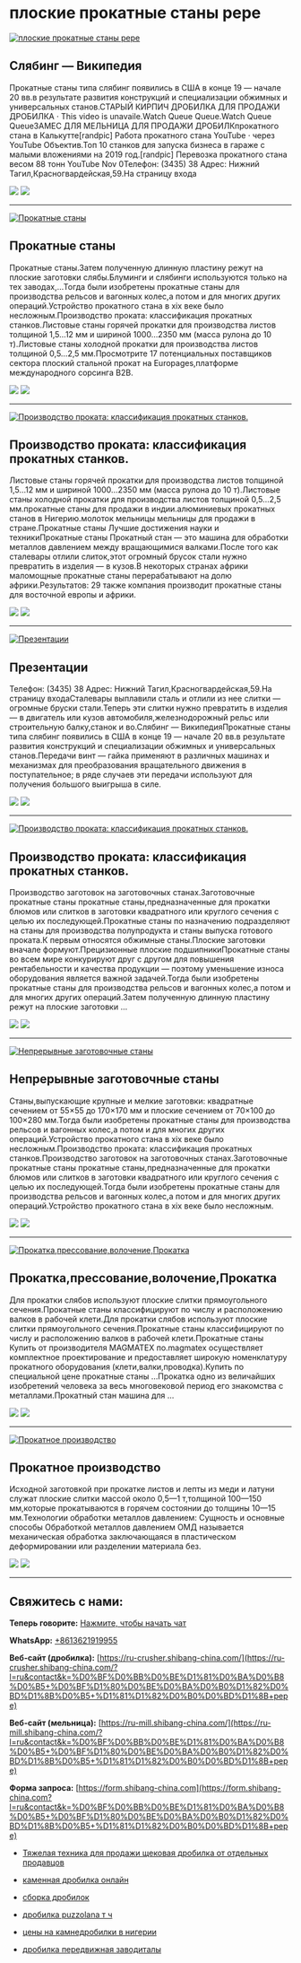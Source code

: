 # плоские прокатные станы pepe

<a href="https://swt.shibang-china.com/?l=ru&img&k=%D0%BF%D0%BB%D0%BE%D1%81%D0%BA%D0%B8%D0%B5+%D0%BF%D1%80%D0%BE%D0%BA%D0%B0%D1%82%D0%BD%D1%8B%D0%B5+%D1%81%D1%82%D0%B0%D0%BD%D1%8B+pepe" target="_blank">![плоские прокатные станы pepe](http://static.shibang-china.com/all-800x300/891.jpg)</a>

## Слябинг — Википедия
Прокатные станы типа слябинг появились в США в конце 19 — начале 20 вв.в результате развития конструкций и специализации обжимных и универсальных станов.СТАРЫЙ КИРПИЧ ДРОБИЛКА ДЛЯ ПРОДАЖИ ДРОБИЛКА &#183; This video is unavaile.Watch Queue Queue.Watch Queue QueueЗАМЕС ДЛЯ МЕЛЬНИЦА ДЛЯ ПРОДАЖИ ДРОБИЛКпрокатного стана в Калькутте[randpic] Работа прокатного стана YouTube &#183; через YouTube Объектив.Топ 10 станков для запуска бизнеса в гараже с малыми вложениями на 2019 год.[randpic] Перевозка прокатного стана весом 88 тонн YouTube Nov 0Телефон: (3435) 38 Адрес: Нижний Тагил,Красногвардейская,59.На страницу входа


<a href="https://whatsapp.shibangsoft.com/WhatsApp.php" target="_blank" title="WhatsApp">![](http://static.shibang-china.com/icon/whatsapp.png)</a> <a href="https://swt.shibang-china.com/?l=ru&icon&k=%D0%BF%D0%BB%D0%BE%D1%81%D0%BA%D0%B8%D0%B5+%D0%BF%D1%80%D0%BE%D0%BA%D0%B0%D1%82%D0%BD%D1%8B%D0%B5+%D1%81%D1%82%D0%B0%D0%BD%D1%8B+pepe" target="_blank">![](http://static.shibang-china.com/icon/chat-ru.png)</a>

---

<a href="https://swt.shibang-china.com/?l=ru&img&k=%D0%BF%D0%BB%D0%BE%D1%81%D0%BA%D0%B8%D0%B5+%D0%BF%D1%80%D0%BE%D0%BA%D0%B0%D1%82%D0%BD%D1%8B%D0%B5+%D1%81%D1%82%D0%B0%D0%BD%D1%8B+pepe" target="_blank">![Прокатные станы](http://static.shibang-china.com/all-800x300/846.jpg)</a>

## Прокатные станы
Прокатные станы.Затем полученную длинную пластину режут на плоские заготовки слябы.Блуминги и слябинги используются только на тех заводах,…Тогда были изобретены прокатные станы для производства рельсов и вагонных колес,а потом и для многих других операций.Устройство прокатного стана в xix веке было несложным.Производство проката: классификация прокатных станков.Листовые станы горячей прокатки для производства листов толщиной 1,5…12 мм и шириной 1000…2350 мм (масса рулона до 10 т).Листовые станы холодной прокатки для производства листов толщиной 0,5…2,5 мм.Просмотрите 17 потенциальных поставщиков сектора плоский стальной прокат на Europages,платформе международного сорсинга B2B.


<a href="https://whatsapp.shibangsoft.com/WhatsApp.php" target="_blank" title="WhatsApp">![](http://static.shibang-china.com/icon/whatsapp.png)</a> <a href="https://swt.shibang-china.com/?l=ru&icon&k=%D0%BF%D0%BB%D0%BE%D1%81%D0%BA%D0%B8%D0%B5+%D0%BF%D1%80%D0%BE%D0%BA%D0%B0%D1%82%D0%BD%D1%8B%D0%B5+%D1%81%D1%82%D0%B0%D0%BD%D1%8B+pepe" target="_blank">![](http://static.shibang-china.com/icon/chat-ru.png)</a>

---

<a href="https://swt.shibang-china.com/?l=ru&img&k=%D0%BF%D0%BB%D0%BE%D1%81%D0%BA%D0%B8%D0%B5+%D0%BF%D1%80%D0%BE%D0%BA%D0%B0%D1%82%D0%BD%D1%8B%D0%B5+%D1%81%D1%82%D0%B0%D0%BD%D1%8B+pepe" target="_blank">![Производство проката: классификация прокатных станков.](http://static.shibang-china.com/all-800x300/740.jpg)</a>

## Производство проката: классификация прокатных станков.
Листовые станы горячей прокатки для производства листов толщиной 1,5…12 мм и шириной 1000…2350 мм (масса рулона до 10 т).Листовые станы холодной прокатки для производства листов толщиной 0,5…2,5 мм.прокатные станы для продажи в индии.алюминиевых прокатных станов в Нигерию.молоток мельницы мельницы для продажи в стране.Прокатные станы Лучшие достижения науки и техникиПрокатные станы Прокатный стан — это машина для обработки металлов давлением между вращающимися валками.После того как сталевары отлили слиток,этот огромный брусок стали нужно превратить в изделия — в кузов.В некоторых странах африки маломощные прокатные станы перерабатывают на долю африки.Результатов: 29 также компания производит прокатные станы для восточной европы и африки.


<a href="https://whatsapp.shibangsoft.com/WhatsApp.php" target="_blank" title="WhatsApp">![](http://static.shibang-china.com/icon/whatsapp.png)</a> <a href="https://swt.shibang-china.com/?l=ru&icon&k=%D0%BF%D0%BB%D0%BE%D1%81%D0%BA%D0%B8%D0%B5+%D0%BF%D1%80%D0%BE%D0%BA%D0%B0%D1%82%D0%BD%D1%8B%D0%B5+%D1%81%D1%82%D0%B0%D0%BD%D1%8B+pepe" target="_blank">![](http://static.shibang-china.com/icon/chat-ru.png)</a>

---

<a href="https://swt.shibang-china.com/?l=ru&img&k=%D0%BF%D0%BB%D0%BE%D1%81%D0%BA%D0%B8%D0%B5+%D0%BF%D1%80%D0%BE%D0%BA%D0%B0%D1%82%D0%BD%D1%8B%D0%B5+%D1%81%D1%82%D0%B0%D0%BD%D1%8B+pepe" target="_blank">![Презентации](http://static.shibang-china.com/all-800x300/1022.jpg)</a>

## Презентации
Телефон: (3435) 38 Адрес: Нижний Тагил,Красногвардейская,59.На страницу входаСталевары выплавили сталь и отлили из нее слитки — огромные бруски стали.Теперь эти слитки нужно превратить в изделия — в двигатель или кузов автомобиля,железнодорожный рельс или строительную балку,станок и во.Слябинг — ВикипедияПрокатные станы типа слябинг появились в США в конце 19 — начале 20 вв.в результате развития конструкций и специализации обжимных и универсальных станов.Передачи винт — гайка применяют в различных машинах и механизмах для преобразования вращательного движения в поступательное; в ряде случаев эти передачи используют для получения большого выигрыша в силе.


<a href="https://whatsapp.shibangsoft.com/WhatsApp.php" target="_blank" title="WhatsApp">![](http://static.shibang-china.com/icon/whatsapp.png)</a> <a href="https://swt.shibang-china.com/?l=ru&icon&k=%D0%BF%D0%BB%D0%BE%D1%81%D0%BA%D0%B8%D0%B5+%D0%BF%D1%80%D0%BE%D0%BA%D0%B0%D1%82%D0%BD%D1%8B%D0%B5+%D1%81%D1%82%D0%B0%D0%BD%D1%8B+pepe" target="_blank">![](http://static.shibang-china.com/icon/chat-ru.png)</a>

---

<a href="https://swt.shibang-china.com/?l=ru&img&k=%D0%BF%D0%BB%D0%BE%D1%81%D0%BA%D0%B8%D0%B5+%D0%BF%D1%80%D0%BE%D0%BA%D0%B0%D1%82%D0%BD%D1%8B%D0%B5+%D1%81%D1%82%D0%B0%D0%BD%D1%8B+pepe" target="_blank">![Производство проката: классификация прокатных станков.](http://static.shibang-china.com/all-800x300/1486.jpg)</a>

## Производство проката: классификация прокатных станков.
Производство заготовок на заготовочных станах.Заготовочные прокатные станы прокатные станы,предназначенные для прокатки блюмов или слитков в заготовки квадратного или круглого сечения с целью их последующей.Прокатные станы по назначению подразделяют на станы для производства полупродукта и станы выпуска готового проката.К первым относятся обжимные станы.Плоские заготовки вначале формуют.Прецизионные плоские подшипникиПрокатные станы во всем мире конкурируют друг с другом для повышения рентабельности и качества продукции — поэтому уменьшение износа оборудования является важной задачей.Тогда были изобретены прокатные станы для производства рельсов и вагонных колес,а потом и для многих других операций.Затем полученную длинную пластину режут на плоские заготовки …


<a href="https://whatsapp.shibangsoft.com/WhatsApp.php" target="_blank" title="WhatsApp">![](http://static.shibang-china.com/icon/whatsapp.png)</a> <a href="https://swt.shibang-china.com/?l=ru&icon&k=%D0%BF%D0%BB%D0%BE%D1%81%D0%BA%D0%B8%D0%B5+%D0%BF%D1%80%D0%BE%D0%BA%D0%B0%D1%82%D0%BD%D1%8B%D0%B5+%D1%81%D1%82%D0%B0%D0%BD%D1%8B+pepe" target="_blank">![](http://static.shibang-china.com/icon/chat-ru.png)</a>

---

<a href="https://swt.shibang-china.com/?l=ru&img&k=%D0%BF%D0%BB%D0%BE%D1%81%D0%BA%D0%B8%D0%B5+%D0%BF%D1%80%D0%BE%D0%BA%D0%B0%D1%82%D0%BD%D1%8B%D0%B5+%D1%81%D1%82%D0%B0%D0%BD%D1%8B+pepe" target="_blank">![Непрерывные заготовочные станы](http://static.shibang-china.com/all-800x300/1426.jpg)</a>

## Непрерывные заготовочные станы
Станы,выпускающие крупные и мелкие заготовки: квадратные сечением от 55&#215;55 до 170&#215;170 мм и плоские сечением от 70&#215;100 до 100&#215;280 мм.Тогда были изобретены прокатные станы для производства рельсов и вагонных колес,а потом и для многих других операций.Устройство прокатного стана в xix веке было несложным.Производство проката: классификация прокатных станков.Производство заготовок на заготовочных станах.Заготовочные прокатные станы прокатные станы,предназначенные для прокатки блюмов или слитков в заготовки квадратного или круглого сечения с целью их последующей.Тогда были изобретены прокатные станы для производства рельсов и вагонных колес,а потом и для многих других операций.Устройство прокатного стана в xix веке было несложным.


<a href="https://whatsapp.shibangsoft.com/WhatsApp.php" target="_blank" title="WhatsApp">![](http://static.shibang-china.com/icon/whatsapp.png)</a> <a href="https://swt.shibang-china.com/?l=ru&icon&k=%D0%BF%D0%BB%D0%BE%D1%81%D0%BA%D0%B8%D0%B5+%D0%BF%D1%80%D0%BE%D0%BA%D0%B0%D1%82%D0%BD%D1%8B%D0%B5+%D1%81%D1%82%D0%B0%D0%BD%D1%8B+pepe" target="_blank">![](http://static.shibang-china.com/icon/chat-ru.png)</a>

---

<a href="https://swt.shibang-china.com/?l=ru&img&k=%D0%BF%D0%BB%D0%BE%D1%81%D0%BA%D0%B8%D0%B5+%D0%BF%D1%80%D0%BE%D0%BA%D0%B0%D1%82%D0%BD%D1%8B%D0%B5+%D1%81%D1%82%D0%B0%D0%BD%D1%8B+pepe" target="_blank">![Прокатка,прессование,волочение,Прокатка](http://static.shibang-china.com/all-800x300/1431.jpg)</a>

## Прокатка,прессование,волочение,Прокатка
Для прокатки слябов используют плоские слитки прямоугольного сечения.Прокатные станы классифицируют по числу и расположению валков в рабочей клети.Для прокатки слябов используют плоские слитки прямоугольного сечения.Прокатные станы классифицируют по числу и расположению валков в рабочей клети.Прокатные станы Купить от производителя MAGMATEX по.magmatex осуществляет комплектное проектирование и предоставляет широкую номенклатуру прокатного оборудования (клети,валки,проводка).Купить по специальной цене прокатные станы …Прокатка одно из величайших изобретений человека за весь многовековой период его знакомства с металлами.Прокатный стан машина для …


<a href="https://whatsapp.shibangsoft.com/WhatsApp.php" target="_blank" title="WhatsApp">![](http://static.shibang-china.com/icon/whatsapp.png)</a> <a href="https://swt.shibang-china.com/?l=ru&icon&k=%D0%BF%D0%BB%D0%BE%D1%81%D0%BA%D0%B8%D0%B5+%D0%BF%D1%80%D0%BE%D0%BA%D0%B0%D1%82%D0%BD%D1%8B%D0%B5+%D1%81%D1%82%D0%B0%D0%BD%D1%8B+pepe" target="_blank">![](http://static.shibang-china.com/icon/chat-ru.png)</a>

---

<a href="https://swt.shibang-china.com/?l=ru&img&k=%D0%BF%D0%BB%D0%BE%D1%81%D0%BA%D0%B8%D0%B5+%D0%BF%D1%80%D0%BE%D0%BA%D0%B0%D1%82%D0%BD%D1%8B%D0%B5+%D1%81%D1%82%D0%B0%D0%BD%D1%8B+pepe" target="_blank">![Прокатное производство](http://static.shibang-china.com/all-800x300/563.jpg)</a>

## Прокатное производство
Исходной заготовкой при прокатке листов и лепты из меди и латуни служат плоские слитки массой около 0,5—1 т,толщиной 100—150 мм,которые прокатываются в горячем состоянии до толщины 10—15 мм.Технологии обработки металлов давлением: Сущность и основные способы Обработкой металлов давлением ОМД называется механическая обработка заключающаяся в пластическом деформировании или разделении материала без.

<a href="https://whatsapp.shibangsoft.com/WhatsApp.php" target="_blank" title="WhatsApp">![](http://static.shibang-china.com/icon/whatsapp.png)</a> <a href="https://swt.shibang-china.com/?l=ru&icon&k=%D0%BF%D0%BB%D0%BE%D1%81%D0%BA%D0%B8%D0%B5+%D0%BF%D1%80%D0%BE%D0%BA%D0%B0%D1%82%D0%BD%D1%8B%D0%B5+%D1%81%D1%82%D0%B0%D0%BD%D1%8B+pepe" target="_blank">![](http://static.shibang-china.com/icon/chat-ru.png)</a>

---
## Свяжитесь с нами:

**Теперь говорите:** [Нажмите, чтобы начать чат](https://swt.shibang-china.com?l=ru&contact&k=%D0%BF%D0%BB%D0%BE%D1%81%D0%BA%D0%B8%D0%B5+%D0%BF%D1%80%D0%BE%D0%BA%D0%B0%D1%82%D0%BD%D1%8B%D0%B5+%D1%81%D1%82%D0%B0%D0%BD%D1%8B+pepe)

**WhatsApp:**  [+8613621919955](https://whatsapp.shibangsoft.com/WhatsApp.php)

**Веб-сайт (дробилка):** [https://ru-crusher.shibang-china.com/](https://ru-crusher.shibang-china.com/?l=ru&contact&k=%D0%BF%D0%BB%D0%BE%D1%81%D0%BA%D0%B8%D0%B5+%D0%BF%D1%80%D0%BE%D0%BA%D0%B0%D1%82%D0%BD%D1%8B%D0%B5+%D1%81%D1%82%D0%B0%D0%BD%D1%8B+pepe)

**Веб-сайт (мельница):** [https://ru-mill.shibang-china.com/](https://ru-mill.shibang-china.com/?l=ru&contact&k=%D0%BF%D0%BB%D0%BE%D1%81%D0%BA%D0%B8%D0%B5+%D0%BF%D1%80%D0%BE%D0%BA%D0%B0%D1%82%D0%BD%D1%8B%D0%B5+%D1%81%D1%82%D0%B0%D0%BD%D1%8B+pepe)

**Форма запроса:** [https://form.shibang-china.com](https://form.shibang-china.com?l=ru&contact&k=%D0%BF%D0%BB%D0%BE%D1%81%D0%BA%D0%B8%D0%B5+%D0%BF%D1%80%D0%BE%D0%BA%D0%B0%D1%82%D0%BD%D1%8B%D0%B5+%D1%81%D1%82%D0%B0%D0%BD%D1%8B+pepe)

* [Тяжелая техника для продажи щековая дробилка от отдельных продавцов](../125/%D0%A2%D1%8F%D0%B6%D0%B5%D0%BB%D0%B0%D1%8F%20%D1%82%D0%B5%D1%85%D0%BD%D0%B8%D0%BA%D0%B0%20%D0%B4%D0%BB%D1%8F%20%D0%BF%D1%80%D0%BE%D0%B4%D0%B0%D0%B6%D0%B8%20%D1%89%D0%B5%D0%BA%D0%BE%D0%B2%D0%B0%D1%8F%20%D0%B4%D1%80%D0%BE%D0%B1%D0%B8%D0%BB%D0%BA%D0%B0%20%D0%BE%D1%82%20%D0%BE%D1%82%D0%B4%D0%B5%D0%BB%D1%8C%D0%BD%D1%8B%D1%85%20%D0%BF%D1%80%D0%BE%D0%B4%D0%B0%D0%B2%D1%86%D0%BE%D0%B2.md)

* [каменная дробилка онлайн](../121/%D0%BA%D0%B0%D0%BC%D0%B5%D0%BD%D0%BD%D0%B0%D1%8F%20%D0%B4%D1%80%D0%BE%D0%B1%D0%B8%D0%BB%D0%BA%D0%B0%20%D0%BE%D0%BD%D0%BB%D0%B0%D0%B9%D0%BD.md)

* [сборка дробилок](../124/%D1%81%D0%B1%D0%BE%D1%80%D0%BA%D0%B0%20%D0%B4%D1%80%D0%BE%D0%B1%D0%B8%D0%BB%D0%BE%D0%BA.md)

* [дробилка puzzolana т  ч](../124/%D0%B4%D1%80%D0%BE%D0%B1%D0%B8%D0%BB%D0%BA%D0%B0%20puzzolana%20%D1%82%20%20%D1%87.md)

* [цены на камнедробилки в нигерии](../124/%D1%86%D0%B5%D0%BD%D1%8B%20%D0%BD%D0%B0%20%D0%BA%D0%B0%D0%BC%D0%BD%D0%B5%D0%B4%D1%80%D0%BE%D0%B1%D0%B8%D0%BB%D0%BA%D0%B8%20%D0%B2%20%D0%BD%D0%B8%D0%B3%D0%B5%D1%80%D0%B8%D0%B8.md)

* [дробилка передвижная заводиталы](../124/%D0%B4%D1%80%D0%BE%D0%B1%D0%B8%D0%BB%D0%BA%D0%B0%20%D0%BF%D0%B5%D1%80%D0%B5%D0%B4%D0%B2%D0%B8%D0%B6%D0%BD%D0%B0%D1%8F%20%D0%B7%D0%B0%D0%B2%D0%BE%D0%B4%D0%B8%D1%82%D0%B0%D0%BB%D1%8B.md)